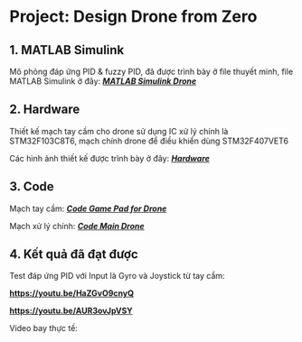 # Project: Design Drone from Zero

## 1. MATLAB Simulink

 Mô phỏng đáp ứng PID & fuzzy PID, đã được trình bày ở file thuyết minh, file MATLAB Simulink ở đây: [***MATLAB Simulink Drone***](<MATLAB Simulink>)

## 2. Hardware

Thiết kế mạch tay cầm cho drone sử dụng IC xử lý chính là STM32F103C8T6, mạch chính drone để điều khiển dùng STM32F407VET6

Các hình ảnh thiết kế được trình bày ở đây: [***Hardware***](Hardware/readme.md)

## 3. Code

Mạch tay cầm: [***Code Game Pad for Drone***](Code/GamePadforDrone)

Mạch xử lý chính: [***Code Main Drone***](Code/MainDrone)


## 4. Kết quả đã đạt được

Test đáp ứng PID với Input là Gyro và Joystick từ tay cầm: 

**https://youtu.be/HaZGvO9cnyQ**

**https://youtu.be/AUR3ovJpVSY**

Video bay thực tế: 
